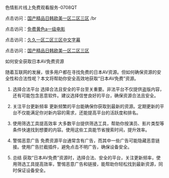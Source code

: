 色情影片线上免费观看服务-0708QT

点击访问：<a href="https://heiliaoxqkkct.pages.dev">国产精品日韩欧美一区二区三区</a> /br

点击访问：<a href="https://heiliaowzu4ur.pages.dev">免费黄色a一级电影</a>

点击访问：<a href="https://heiliaoxqkkct.pages.dev">久久一区二区三区中文字幕</a>

点击访问：<a href="https://heiliaoxqkkct.pages.dev">国产精品日韩欧美一区二区三区</a>




如何安全获取日本AV免费资源

随着互联网的发展，很多用户都在寻找免费的日本AV资源。但如何确保资源的安全性和合法性呢？本文将帮助你安全高效地获取“日本AV免费”资源。

1. 选择合法平台
选择合法且安全的平台至关重要。非法平台不仅提供盗版内容，还有可能包含恶意软件。建议选择信誉良好的平台，确保资源合法且安全。

2. 关注平台更新频率
更新频繁的平台能确保你获取到最新的资源。定期更新的平台不仅能满足你对新内容的需求，还能提高平台的活跃度和排名。

3. 使用筛选工具提高效率
大多数平台提供筛选工具，帮助你按演员、影片类型等条件快速找到想要的内容。使用这些工具能节省搜索时间，提升效率。

4. 警惕恶意广告
免费资源平台通常含有广告，而其中一些广告可能隐藏恶意链接。使用广告拦截插件，避免点击不明广告，确保设备安全。

5. 总结
获取“日本AV免费”资源时，选择合法、安全的平台，关注更新频率，使用筛选工具提高效率，警惕恶意广告和链接，能帮助你轻松找到最新资源，同时保证设备安全。


<span style="display:none;">[Canonical link]( https://github.com/es070825/845180 ）</span>
